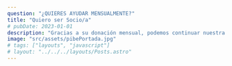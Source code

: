 ```yaml
---
question: "¿QUIERES AYUDAR MENSUALMENTE?"
title: "Quiero ser Socio/a"
# pubDate: 2023-01-01
description: "Gracias a su donación mensual, podemos continuar nuestra labor para ayudar a las comunidades más vulnerables. Su apoyo nos permite llevar recursos esenciales y crear oportunidades para quienes más lo necesitan. ¡Juntos, estamos construyendo un camino hacia un futuro más equitativo!"
image: "src/assets/pibePortada.jpg"
# tags: ["layouts", "javascript"]
# layout: "../../../layouts/Posts.astro"
---
```

